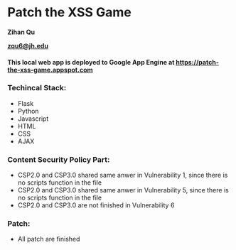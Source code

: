 # Patch the XSS Game

**Zihan Qu**

**zqu6@jh.edu**


#### This local web app is deployed to Google App Engine at https://patch-the-xss-game.appspot.com

### Techincal Stack: 
- Flask
- Python
- Javascript
- HTML
- CSS
- AJAX


### Content Security Policy Part:
- CSP2.0 and CSP3.0 shared same anwer in Vulnerability 1, since there is no scripts function in the file
- CSP2.0 and CSP3.0 shared same anwer in Vulnerability 5, since there is no scripts function in the file
- CSP2.0 and CSP3.0 are not finished in Vulnerability 6


### Patch:
- All patch are finished
